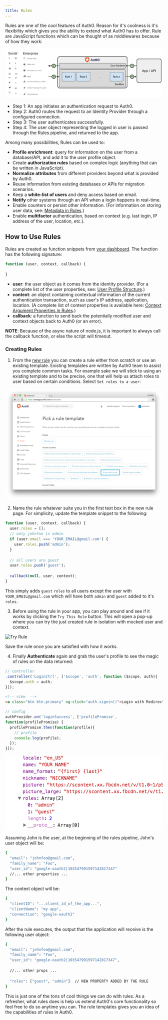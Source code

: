 ```yaml
---
title: Rules
---
```


<!-- Every section in this doc can be reused in other quickstarts except the step 4 of creating rules  -->

Rules are one of the cool features of Auth0. Reason for it's coolness is it's flexibility which gives you the ability to extend what Auth0 has to offer. Rule are JavaScript functions which can be thought  of as middlewares because of how they work:

![How rules work](/media/articles/rules/flow.png)

- Step 1: An app initiates an authentication request to Auth0.
- Step 2: Auth0 routes the request to an Identity Provider through a configured connection.
- Step 3: The user authenticates successfully.
- Step 4: The user object representing the logged in user is passed through the Rules pipeline, and returned to the app.

Among many possibilities, Rules can be used to:

- __Profile enrichment__: query for information on the user from a database/API, and add it to the user profile object.
- Create __authorization rules__ based on complex logic (anything that can be written in JavaScript).
- __Normalize attributes__ from different providers beyond what is provided by Auth0.
- Reuse information from existing databases or APIs for migration scenarios.
- Keep a __white-list of users__ and deny access based on email.
- __Notify__ other systems through an API when a login happens in real-time.
- Enable counters or persist other information. (For information on storing user data, see: [Metadata in Rules](https://auth0.com/docs/rules/metadata-in-rules).)
- Enable __multifactor__ authentication, based on context (e.g. last login, IP address of the user, location, etc.).

## How to Use Rules
Rules are created as function snippets from [your dashboard](https://manage.auth0.com/#/rules/create). The function has the following signature:

```js
function (user, context, callback) {

}
```

- __user__: the user object as it comes from the identity provider. (For a complete list of the user properties, see: [User Profile Structure](https://auth0.com/docs/user-profile/user-profile-structure).)
- __context__: an object containing contextual information of the current authentication transaction, such as user's IP address, application, location. (A complete list of context properties is available here: [Context Argument Properties in Rules](https://auth0.com/docs/rules/context).)
- __callback__: a function to send back the potentially modified user and context objects back to Auth0 (or an error).

__NOTE__: Because of the async nature of node.js, it is important to always call the callback function, or else the script will timeout.

### Creating Rules
1. From the [new rule](https://manage.auth0.com/#/rules/create) you can create a rule either from scratch or use an existing template. Existing templates are written by Auth0 team to assist you complete common tasks. For example sake we will stick to using an existing template and to be precise, one that will help us attach roles to user based on certain conditions. Select `Set roles to a user`:

![Rules templates](/media/articles/angularjs/rule_template.png)

2. Name the rule whatever suite you in the first text box in the new rule page. For simplicity, update the template snippet to the following:

```js
function (user, context, callback) {
  user.roles = [];
  // only johnfoo is admin
  if (user.email === 'YOUR_EMAIL@gmail.com') {
    user.roles.push('admin');
  }

  // all users are guest
  user.roles.push('guest');

  callback(null, user, context);
}
```

This simply adds `guest` `roles` to all users except the user with `YOUR_EMAIL@gmail.com` which will have both `admin` and `guest` added to it's `roles`.

3. Before using the rule in your app, you can play around and see if it works by clicking the `Try This Rule` button. This will open a pop-up where you can try the just created rule in isolation with mocked user and context.

![Try Rule](/media/articles/rules/try_rule.png)

Save the rule once you are satisfied with how it works.

4. Finally __Authenticate__ again and grab the user's profile to see the magic of rules on the data returned:


```js
// controller
.controller('LoginCtrl', ['$scope', 'auth', function ($scope, auth){
  $scope.auth = auth;
}]);

```

```html
<!-- view  -->
<a class="btn btn-primary" ng-click="auth.signin()">Login with Redirect</a>
```

```js
// config
authProvider.on('loginSuccess', ['profilePromise',
function(profilePromise) {
  profilePromise.then(function(profile){
    // profile
    console.log(profile);
  });
}]);
```

![Console](/media/articles/rules/console.png)

Assuming John is the user, at the beginning of the rules pipeline, John's user object will be:

```bash
{
  "email": "johnfoo@gmail.com",
  "family_name": "Foo",
  "user_id": "google-oauth2|103547991597142817347"
  //... other properties ...
}
```

The context object will be:

```bash
{
  "clientID": "...client_id_of_the_app...",
  "clientName": "my app",
  "connection": "google-oauth2"
}
```

After the rule executes, the output that the application will receive is the following user object:

```bash
{
  "email": "johnfoo@gmail.com",
  "family_name": "Foo",
  "user_id": "google-oauth2|103547991597142817347",

  //... other props ...

  "roles": ["guest", "admin"]  // NEW PROPERTY ADDED BY THE RULE
}
```

This is just one of the tons of cool things we can do with rules. As a refresher, what rules does is help us extend Auth0's core functionality so feel free to do so anytime you can. The rule templates gives you an idea of the capabilities of rules in Auth0.

